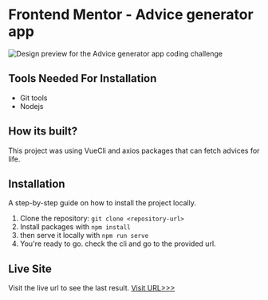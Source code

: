 # Frontend Mentor - Advice generator app

![Design preview for the Advice generator app coding challenge](./design/desktop-preview.jpg)

## Tools Needed For Installation
* Git tools
* Nodejs

## How its built?
This project was using VueCli and axios packages that can fetch advices for life.

## Installation

A step-by-step guide on how to install the project locally.

1. Clone the repository: `git clone <repository-url>`
2. Install packages with `npm install`
3. then serve it locally with `npm run serve`
4. You're ready to go. check the cli and go to the provided url.
  

## Live Site

Visit the live url to see the last result.
[Visit URL>>>](https://64711f1b0e70731e35123d86--elaborate-croquembouche-a87754.netlify.app/)
